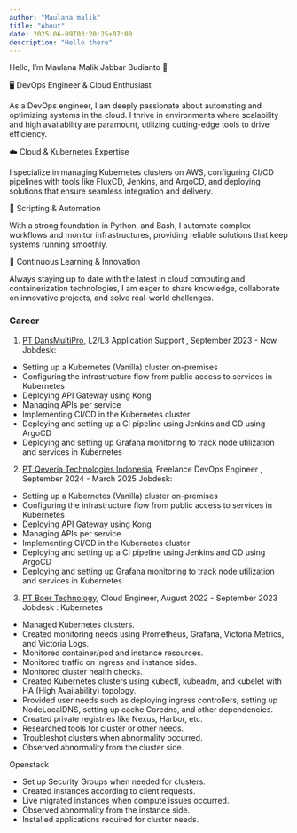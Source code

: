 ```yaml
---
author: "Maulana malik"
title: "About"
date: 2025-06-09T03:20:25+07:00
description: "Hello there"
---
```


Hello, I’m Maulana Malik Jabbar Budianto 🚀

🖥️ DevOps Engineer & Cloud Enthusiast

As a DevOps engineer, I am deeply passionate about automating and optimizing systems in the cloud. I thrive in environments where scalability and high availability are paramount, utilizing cutting-edge tools to drive efficiency.

☁️ Cloud & Kubernetes Expertise

I specialize in managing Kubernetes clusters on AWS, configuring CI/CD pipelines with tools like FluxCD, Jenkins, and ArgoCD, and deploying solutions that ensure seamless integration and delivery.

🔧 Scripting & Automation

With a strong foundation in Python, and Bash, I automate complex workflows and monitor infrastructures, providing reliable solutions that keep systems running smoothly.

🌱 Continuous Learning & Innovation

Always staying up to date with the latest in cloud computing and containerization technologies, I am eager to share knowledge, collaborate on innovative projects, and solve real-world challenges.

### Career
1. [PT DansMultiPro](https://www.dansmultipro.com/), L2/L3 Application Support , September 2023 - Now
Jobdesk: 
- Setting up a Kubernetes (Vanilla) cluster on-premises
- Configuring the infrastructure flow from public access to services in Kubernetes
- Deploying API Gateway using Kong
- Managing APIs per service
- Implementing CI/CD in the Kubernetes cluster
- Deploying and setting up a CI pipeline using Jenkins and CD using ArgoCD
- Deploying and setting up Grafana monitoring to track node utilization and services in Kubernetes

2. [PT Qeveria Technologies Indonesia](https://www.qeveria.co.id/), Freelance DevOps Engineer , September 2024 - March 2025
Jobdesk: 
- Setting up a Kubernetes (Vanilla) cluster on-premises
- Configuring the infrastructure flow from public access to services in Kubernetes
- Deploying API Gateway using Kong
- Managing APIs per service
- Implementing CI/CD in the Kubernetes cluster
- Deploying and setting up a CI pipeline using Jenkins and CD using ArgoCD
- Deploying and setting up Grafana monitoring to track node utilization and services in Kubernetes

3. [PT Boer Technology](https://btech.id), Cloud Engineer, August 2022 - September 2023
Jobdesk :
Kubernetes
- Managed Kubernetes clusters.
- Created monitoring needs using Prometheus, Grafana, Victoria Metrics, and Victoria Logs.
- Monitored container/pod and instance resources.
- Monitored traffic on ingress and instance sides.
- Monitored cluster health checks.
- Created Kubernetes clusters using kubectl, kubeadm, and kubelet with HA (High Availability) topology.
- Provided user needs such as deploying ingress controllers, setting up NodeLocalDNS, setting up cache Coredns, and other dependencies.
- Created private registries like Nexus, Harbor, etc.
- Researched tools for cluster or other needs.
- Troubleshot clusters when abnormality occurred.
- Observed abnormality from the cluster side.

Openstack
- Set up Security Groups when needed for clusters.
- Created instances according to client requests.
- Live migrated instances when compute issues occurred.
- Observed abnormality from the instance side.
- Installed applications required for cluster needs.